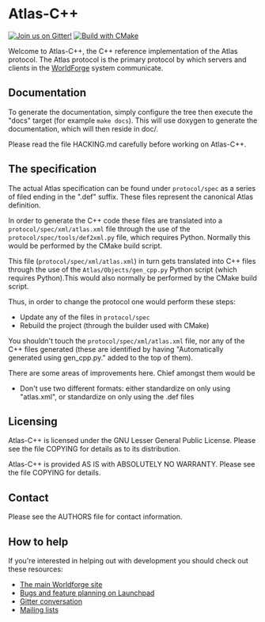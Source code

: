 # Atlas-C++

[![Join us on Gitter!](https://badges.gitter.im/Worldforge.svg)](https://gitter.im/Worldforge/Lobby)
[![Build with CMake](https://github.com/worldforge/worldforge/actions/workflows/build-all.yml/badge.svg)](https://github.com/worldforge/worldforge/actions/workflows/build-all.yml)

Welcome to Atlas-C++, the C++ reference implementation of the Atlas protocol. The Atlas protocol is the primary protocol
by which servers and clients in the [WorldForge](http://worldforge.org/ "The main Worldforge site") system communicate.

## Documentation

To generate the documentation, simply configure the tree then execute the "docs" target (for example ```make docs```).
This will use doxygen to generate the documentation, which will then reside in doc/.

Please read the file HACKING.md carefully before working on Atlas-C++.

## The specification

The actual Atlas specification can be found under ```protocol/spec``` as a series of filed ending in the ".def" suffix.
These files represent the canonical Atlas definition.

In order to generate the C++ code these files are translated into a ```protocol/spec/xml/atlas.xml``` file through the
use of the ```protocol/spec/tools/def2xml.py``` file, which requires Python. Normally this would be performed by the
CMake build script.

This file (```protocol/spec/xml/atlas.xml```) in turn gets translated into C++ files through the use of
the ```Atlas/Objects/gen_cpp.py``` Python script (which requires Python).This would also normally be performed by the
CMake build script.

Thus, in order to change the protocol one would perform these steps:

* Update any of the files in ```protocol/spec```
* Rebuild the project (through the builder used with CMake)

You shouldn't touch the ```protocol/spec/xml/atlas.xml``` file, nor any of the C++ files generated (these are identified
by having "Automatically generated using gen_cpp.py." added to the top of them).

There are some areas of improvements here. Chief amongst them would be

* Don't use two different formats: either standardize on only using "atlas.xml", or standardize on only using the .def
  files

## Licensing

Atlas-C++ is licensed under the GNU Lesser General Public License. Please see the file COPYING for details as to its
distribution.

Atlas-C++ is provided AS IS with ABSOLUTELY NO WARRANTY. Please see the file COPYING for details.

## Contact

Please see the AUTHORS file for contact information.

## How to help

If you're interested in helping out with development you should check out these resources:

* [The main Worldforge site](http://worldforge.org/ "The main Worldforge site")
* [Bugs and feature planning on Launchpad](https://launchpad.net/atlas-cpp "Atlas-C++ Launchpad entry")
* [Gitter conversation](https://gitter.im/Worldforge/Lobby "Gitter conversation")
* [Mailing lists](http://mail.worldforge.org/lists/listinfo/ "Mailing lists")
